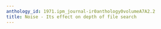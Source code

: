 ```yaml
---
anthology_id: 1971.ipm_journal-ir0anthology0volumeA7A2.2
title: Noise - Its effect on depth of file search
---
```

